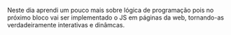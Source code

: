 Neste dia aprendi um pouco mais sobre lógica de programação pois no próximo bloco vai ser implementado o JS em páginas da web, tornando-as verdadeiramente interativas e dinâmcas.
